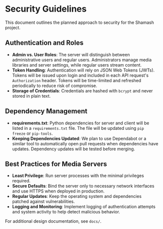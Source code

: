 # Security Guidelines

This document outlines the planned approach to security for the Shamash project.

## Authentication and Roles

- **Admin vs. User Roles**: The server will distinguish between administrative users and regular users. Administrators manage media libraries and server settings, while regular users stream content.
- **Token Handling**: Authentication will rely on JSON Web Tokens (JWTs). Tokens will be issued upon login and included in each API request's `Authorization` header. Tokens will be time-limited and refreshed periodically to reduce risk of compromise.
- **Storage of Credentials**: Credentials are hashed with `bcrypt` and never stored in plain text.

## Dependency Management

- **requirements.txt**: Python dependencies for server and client will be listed in a `requirements.txt` file. The file will be updated using `pip freeze` or `pip-tools`.
- **Keeping Dependencies Updated**: We plan to use Dependabot or a similar tool to automatically open pull requests when dependencies have updates. Dependency updates will be tested before merging.

## Best Practices for Media Servers

- **Least Privilege**: Run server processes with the minimal privileges required.
- **Secure Defaults**: Bind the server only to necessary network interfaces and use HTTPS when deployed in production.
- **Regular Updates**: Keep the operating system and dependencies patched against vulnerabilities.
- **Logging and Monitoring**: Implement logging of authentication attempts and system activity to help detect malicious behavior.

For additional design documentation, see `docs/`.
